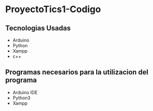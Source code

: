 # ProyectoTics1-Codigo

## Tecnologias Usadas
- Arduino
- Python
- Xampp
- c++

## Programas necesarios para la utilizacion del programa
- Arduino IDE
- Python3
- Xampp
